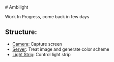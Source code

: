 # Ambilight

Work In Progress, come back in few days

## Structure:
- [Camera](camera/README.md): Capture screen
- [Server](server/README.md): Treat image and generate color scheme
- [Light Strip](light-strip/README.md): Control light strip